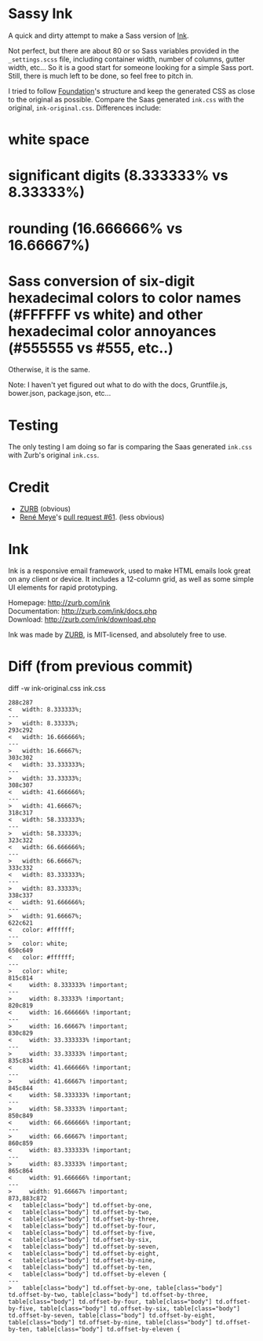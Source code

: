 Sassy Ink
=========

A quick and dirty attempt to make a Sass version of [Ink](http://zurb.com/ink). 

Not perfect, but there are about 80 or so Sass variables provided in the `_settings.scss` file, including container width, number of columns, gutter width, etc... So it is a good start for someone looking for a simple Sass port. Still, there is much left to be done, so feel free to pitch in.

I tried to follow [Foundation](http://foundation.zurb.com/)'s structure and keep the generated CSS as close to the original as possible. Compare the Saas generated `ink.css` with the original, `ink-original.css`. Differences include:

# white space
# significant digits (8.333333% vs 8.33333%)
# rounding (16.666666% vs 16.66667%)
# Sass conversion of six-digit hexadecimal colors to color names (#FFFFFF vs white) and other hexadecimal color annoyances (#555555 vs #555, etc..)

Otherwise, it is the same.

Note: I haven't yet figured out what to do with the docs, Gruntfile.js, bower.json, package.json, etc... 

Testing
=======
The only testing I am doing so far is comparing the Saas generated `ink.css` with Zurb's original `ink.css`.

Credit
======

* [ZURB](http://www.zurb.com) (obvious)
* [René Meye](https://github.com/renemeye)'s [pull request #61](https://github.com/zurb/ink/pull/61). (less obvious)

Ink
===

Ink is a responsive email framework, used to make HTML emails look great on any client or device.  It includes a 12-column grid, as well as some simple UI elements for rapid prototyping.

Homepage:      http://zurb.com/ink<br />
Documentation: http://zurb.com/ink/docs.php<br />
Download:      http://zurb.com/ink/download.php

Ink was made by [ZURB](http://www.zurb.com), is MIT-licensed, and absolutely free to use.

Diff (from previous commit)
====
diff -w ink-original.css ink.css

	288c287
	<   width: 8.333333%;
	---
	>   width: 8.33333%;
	293c292
	<   width: 16.666666%;
	---
	>   width: 16.66667%;
	303c302
	<   width: 33.333333%;
	---
	>   width: 33.33333%;
	308c307
	<   width: 41.666666%;
	---
	>   width: 41.66667%;
	318c317
	<   width: 58.333333%;
	---
	>   width: 58.33333%;
	323c322
	<   width: 66.666666%;
	---
	>   width: 66.66667%;
	333c332
	<   width: 83.333333%;
	---
	>   width: 83.33333%;
	338c337
	<   width: 91.666666%;
	---
	>   width: 91.66667%;
	622c621
	<   color: #ffffff;
	---
	>   color: white;
	650c649
	<   color: #ffffff;
	---
	>   color: white;
	815c814
	<     width: 8.333333% !important;
	---
	>     width: 8.33333% !important;
	820c819
	<     width: 16.666666% !important;
	---
	>     width: 16.66667% !important;
	830c829
	<     width: 33.333333% !important;
	---
	>     width: 33.33333% !important;
	835c834
	<     width: 41.666666% !important;
	---
	>     width: 41.66667% !important;
	845c844
	<     width: 58.333333% !important;
	---
	>     width: 58.33333% !important;
	850c849
	<     width: 66.666666% !important;
	---
	>     width: 66.66667% !important;
	860c859
	<     width: 83.333333% !important;
	---
	>     width: 83.33333% !important;
	865c864
	<     width: 91.666666% !important;
	---
	>     width: 91.66667% !important;
	873,883c872
	<   table[class="body"] td.offset-by-one,
	<   table[class="body"] td.offset-by-two,
	<   table[class="body"] td.offset-by-three,
	<   table[class="body"] td.offset-by-four,
	<   table[class="body"] td.offset-by-five,
	<   table[class="body"] td.offset-by-six,
	<   table[class="body"] td.offset-by-seven,
	<   table[class="body"] td.offset-by-eight,
	<   table[class="body"] td.offset-by-nine,
	<   table[class="body"] td.offset-by-ten,
	<   table[class="body"] td.offset-by-eleven {
	---
	>   table[class="body"] td.offset-by-one, table[class="body"] td.offset-by-two, table[class="body"] td.offset-by-three, table[class="body"] td.offset-by-four, table[class="body"] td.offset-by-five, table[class="body"] td.offset-by-six, table[class="body"] td.offset-by-seven, table[class="body"] td.offset-by-eight, table[class="body"] td.offset-by-nine, table[class="body"] td.offset-by-ten, table[class="body"] td.offset-by-eleven {
